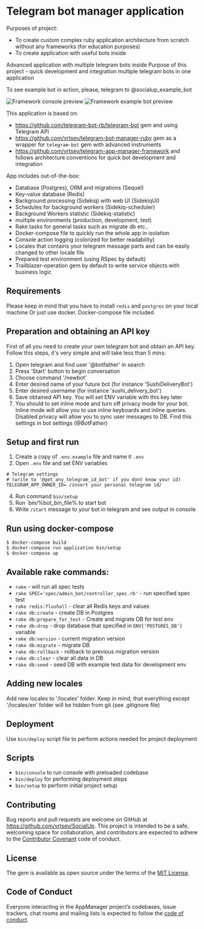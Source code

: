 # Telegram bot manager application

Purposes of project:
- To create custom complex ruby application architecture from scratch without any frameworks (for education purposes)
- To create application with useful bots inside

Advanced application with multiple telegram bots inside
Purpose of this project - quick development and integration multiple telegram bots in one application

To see example bot in action, please, telegram to @socialup_example_bot

![Framework console preview](https://user-images.githubusercontent.com/20019225/64276330-5c09f300-cf50-11e9-81dc-6a28ecd7cac1.JPG)
![Framework example bot preview](https://user-images.githubusercontent.com/20019225/64276329-5c09f300-cf50-11e9-9db2-fc871386fc72.jpg)

This application is based on:
- https://github.com/telegram-bot-rb/telegram-bot gem and using Telegram API
- https://github.com/vrtsev/telegram-bot-manager-ruby gem as a wrapper for `telegram-bot` gem with advanced instruments
- https://github.com/vrtsev/telegram-app-manager-framework and follows architecture conventions for quick bot development and integration

App includes out-of-the-box:
- Database (Postgres), ORM and migrations (Sequel)
- Key-value database (Redis)
- Background processing (Sidekiq) with web UI (SidekiqUI)
- Schedules for background workers (Sidekiq-scheduler)
- Background Workers statistic (Sidekiq-statistic)
- multiple environments (production, development, test)
- Rake tasks for general tasks such as migrate db etc..
- Docker-compose file to quickly run the whole app in isolation
- Console action logging (colorized for better readability)
- Locales that contains your telegram message parts and can be easily changed to other locale file
- Prepared test environment (using RSpec by default)
- Trailblazer-operation gem by default to write service objects with business logic

## Requirements
Please keep in mind that you have to install `redis` and `postgres` on your local machine
Or just use docker. Docker-compose file included

## Preparation and obtaining an API key
First of all you need to create your own telegram bot and obtain an API key. Follow this steps, it's very simple and will take less than 5 mins:
1. Open telegram and find user '@botfather' in search
2. Press 'Start' button to begin conversation
3. Choose command '/newbot'
4. Enter desired name of your future bot (for instance 'SushiDeliveryBot')
5. Enter desired username (for instance 'sushi_delivery_bot')
6. Save obtained API key. You will set ENV variable with this key later
7. You should to set inline mode and turn off privacy mode for your bot. Inline mode will allow you to use inline keyboards and inline queries. Disabled privacy will allow you to sync user messages to DB. Find this settings in bot settings (@BotFather)

## Setup and first run
1. Create a copy of `.env.example` file and name it `.env`
2. Open `.env` file and set ENV variables

```
# Telegram settings
# (write to '@get_any_telegram_id_bot' if you dont know your id)
TELEGRAM_APP_OWNER_ID= /insert your personal telegram id/
```

4. Run command `bin/setup`
5. Run `bin/%bot_bin_file% to start bot
6. Write `/start` message to your bot in telegram and see output in console

## Run using docker-compose
```
$ docker-compose build
$ docker-compose run application bin/setup
$ docker-compose up
```

## Available rake commands:
- `rake` - will run all spec tests
- `rake SPEC='spec/admin_bot/controller_spec.rb'` - run specified spec test
- `rake redis:flushall` - clear all Redis keys and values
- `rake db:create` - create DB in Postgres
- `rake db:prepare_for_test` - Create and migrate DB for test env
- `rake db:drop` - drop database that specified in `ENV['POSTGRES_DB']` variable
- `rake db:version` - current migration version
- `rake db:migrate` - migrate DB
- `rake db:rollback` - rollback to previous migration version
- `rake db:clear` - clear all data in DB
- `rake db:seed` - seed DB with example test data for development env


## Adding new locales
Add new locales to '/locales' folder. Keep in mind, that everything except '/locales/en' folder will be hidden from git (see .gitignore file)

## Deployment
Use `bin/deploy` script file to perform actions needed for project deployment

## Scripts
- `bin/console` to run console with preloaded codebase
- `bin/deploy` for performing deployment steps
- `bin/setup` to perform initial project setup


## Contributing
Bug reports and pull requests are welcome on GitHub at https://github.com/vrtsev/SocialUp. This project is intended to be a safe, welcoming space for collaboration, and contributors are expected to adhere to the [Contributor Covenant](http://contributor-covenant.org) code of conduct.

## License
The gem is available as open source under the terms of the [MIT License](https://opensource.org/licenses/MIT).

## Code of Conduct
Everyone interacting in the AppManager project’s codebases, issue trackers, chat rooms and mailing lists is expected to follow the [code of conduct](https://github.com/vrtsev/SocialUp/blob/master/CODE_OF_CONDUCT.md).
